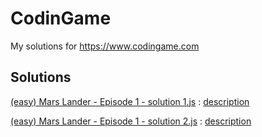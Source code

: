 # CodinGame
My solutions for https://www.codingame.com

## Solutions

[(easy) Mars Lander - Episode 1 - solution 1.js]((easy)%20Mars%20Lander%20-%20Episode%201%20-%20solution%201.js) : [description](https://www.codingame.com/ide/puzzle/mars-lander-episode-1)

[(easy) Mars Lander - Episode 1 - solution 2.js]((easy)%20Mars%20Lander%20-%20Episode%201%20-%20solution%202.js) : [description](https://www.codingame.com/ide/puzzle/mars-lander-episode-1)